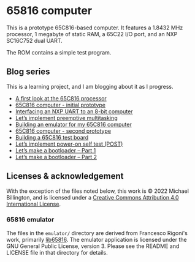 # 65816 computer

This is a prototype 65C816-based computer. It features a 1.8432 MHz processor, 1 megabyte of static RAM, a 65C22 I/O port, and an NXP SC16C752 dual UART.

The ROM contains a simple test program.

## Blog series

This is a learning project, and I am blogging about it as I progress.

- [A first look at the 65C816 processor](https://mike42.me/blog/2022-01-a-first-look-at-the-65c816-processor)
- [65C816 computer - initial prototype](https://mike42.me/blog/2022-02-65c816-computer-initial-prototype)
- [Interfacing an NXP UART to an 8-bit computer](https://mike42.me/blog/2022-02-interfacing-an-nxp-uart-to-an-8-bit-computer)
- [Let’s implement preemptive multitasking](https://mike42.me/blog/2022-03-lets-implement-preemptive-multitasking)
- [Building an emulator for my 65C816 computer](https://mike42.me/blog/2022-04-building-an-emulator-for-my-65c816-computer)
- [65C816 computer - second prototype](https://mike42.me/blog/2022-05-65c816-computer-second-prototype)
- [Building a 65C816 test board](https://mike42.me/blog/2022-06-building-a-65c816-test-board)
- [Let’s implement power-on self test (POST)](https://mike42.me/blog/2022-06-lets-implement-power-on-self-test-post)
- [Let’s make a bootloader – Part 1](https://mike42.me/blog/2022-09-lets-make-a-bootloader-part-1)
- [Let’s make a bootloader – Part 2](https://mike42.me/blog/2022-09-lets-make-a-bootloader-part-2)

## Licenses & acknowledgement

With the exception of the files noted below, this work is © 2022 Michael Billington, and is licensed under a [Creative Commons Attribution 4.0 International License](http://creativecommons.org/licenses/by/4.0/).

### 65816 emulator

The files in the `emulator/` directory are derived from Francesco Rigoni's work, primarily [lib65816](https://github.com/FrancescoRigoni/Lib65816). The emulator application is licensed under the GNU General Public License, version 3. Please see the README and LICENSE file in that directory for details.
